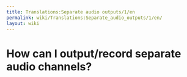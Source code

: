 ```yaml
---
title: Translations:Separate audio outputs/1/en
permalink: wiki/Translations:Separate_audio_outputs/1/en/
layout: wiki
---
```


# How can I output/record separate audio channels?
